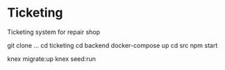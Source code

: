 # Ticketing

Ticketing system for repair shop

git clone ...
cd ticketing
cd backend
docker-compose up
cd src
npm start

knex migrate:up
knex seed:run
